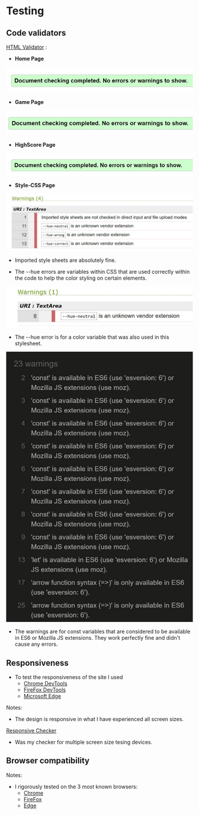 # Testing

## Code validators

[HTML Validator](https://validator.w3.org/) : 

- **Home Page**

![Home Page HTML Validator](readme-files/index-html-validator.jpg)

- **Game Page**

![Game Page HTML Validator](readme-files/game-html-validator.jpg)

- **HighScore Page** 

![highscores-html-validator](readme-files/highscores-html-validator.jpg)

- **Style-CSS Page**

![style.css validator](readme-files/stylecss-validator.jpg) 
    
- Imported style sheets are absolutely fine.
    
- The --hue errors are variables within CSS that are used correctly within the code to help the color styling on certain elements.

![scores.css](readme-files/scorescss-validator.jpg)

- The --hue error is for a color variable that was also used in this stylesheet.

![js validator](readme-files/js-validator.jpg)

- The warnings are for const variables that are considered to be available in ES6 or Mozilla JS extensions. They work perfectly fine and didn't cause any errors. 

## Responsiveness

* To test the responsiveness of the site I used 
    * [Chrome DevTools](https://developers.google.com/web/tools/chrome-devtools)
    * [FireFox DevTools](https://developer.mozilla.org/en-US/docs/Tools)
    * [Microsoft Edge](https://developer.microsoft.com/en-us/microsoft-edge/tools/)

Notes:

- The design is responsive in what I have experienced all screen sizes.

[Responsive Checker](https://www.responsivedesignchecker.com/)
    
- Was my checker for multiple screen size tesing devices. 

## Browser compatibility

Notes:

- I rigorously tested on the 3 most known browsers: 
    * [Chrome](https://www.google.com/chrome/)
    * [FireFox](https://www.mozilla.org/en-US/firefox/new/)
    * [Edge](https://www.microsoft.com/en-us/edge)